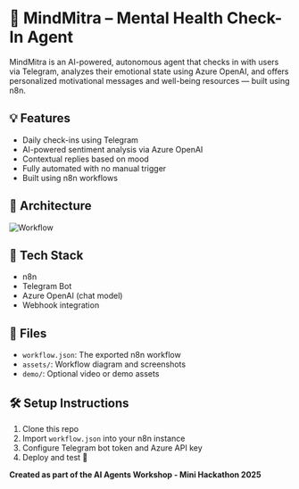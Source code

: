 # 🧠 MindMitra – Mental Health Check-In Agent

MindMitra is an AI-powered, autonomous agent that checks in with users via Telegram, analyzes their emotional state using Azure OpenAI, and offers personalized motivational messages and well-being resources — built using n8n.

## 💡 Features
- Daily check-ins using Telegram
- AI-powered sentiment analysis via Azure OpenAI
- Contextual replies based on mood
- Fully automated with no manual trigger
- Built using n8n workflows

## 📌 Architecture
![Workflow](assets/n8n-workflow.png)

## 🚀 Tech Stack
- n8n
- Telegram Bot
- Azure OpenAI (chat model)
- Webhook integration

## 📂 Files
- `workflow.json`: The exported n8n workflow
- `assets/`: Workflow diagram and screenshots
- `demo/`: Optional video or demo assets

## 🛠️ Setup Instructions
1. Clone this repo
2. Import `workflow.json` into your n8n instance
3. Configure Telegram bot token and Azure API key
4. Deploy and test 🎉


**Created as part of the AI Agents Workshop - Mini Hackathon 2025**
